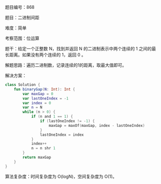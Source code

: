题目编号：868

题目：二进制间距

难度：简单

考察范围：位运算

题干：给定一个正整数 N，找到并返回 N 的二进制表示中两个连续的 1 之间的最长距离。如果没有两个连续的 1，返回 0 。

解题思路：遍历二进制数，记录连续的1的距离，取最大值即可。

解决方案：

```kotlin
class Solution {
    fun binaryGap(N: Int): Int {
        var maxGap = 0
        var lastOneIndex = -1
        var index = 0
        var n = N
        while (n > 0) {
            if (n and 1 == 1) {
                if (lastOneIndex != -1) {
                    maxGap = maxOf(maxGap, index - lastOneIndex)
                }
                lastOneIndex = index
            }
            index++
            n = n shr 1
        }
        return maxGap
    }
}
```

算法复杂度：时间复杂度为 O(logN)，空间复杂度为 O(1)。